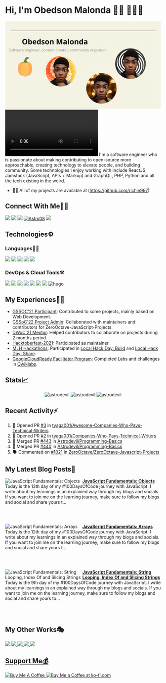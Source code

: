 # Hi, I'm Obedson Malonda 👋🏾 👩🏾‍💻

<img src="metime.png" alt="">
<video src="Knight - 31210.mp4"></video/>
I'm a software engineer who is passionate about making contributing to open-source more approachable, creating technology to elevate people, and building community. Some technologies I enjoy working with include ReactJS, Jamstack (JavaScript, APIs + Markup) and GraphQL, PHP, Python and all the tech existing in the wolrd.

- 👨‍💻 All of my projects are available at (https://github.com/richie997)


## Connect With Me👋🏼

<p align="left">  
<a href="https://twitter.com/astrodevil_" target="blank"><img src="https://img.icons8.com/color/35/000000/twitter--v2.png"/></a>
<a href="https://linkedin.com/in/amitesh1208" target="blank"><img src="https://img.icons8.com/color/35/000000/linkedin.png"/></a>
<a href="https://www.youtube.com/c/amitesh anand" target="blank"><img src="https://img.icons8.com/color/35/000000/youtube-play.png"/></a>
<a href="https://leetcode.com/Astro_08/" target="blank"><img src="https://cdn.iconscout.com/icon/free/png-256/leetcode-3629476-3031539.png" alt="Astro08" height="35" width="35"/></a>
<a href="https://www.instagram.com/codes.astro/" target="blank"><img src="https://img.icons8.com/fluency/35/000000/instagram-new.png"/></a>


 [<a href="https://codepen.io/astrodevil" target="blank"><img align="center" src="https://cdn.jsdelivr.net/npm/simple-icons@3.0.1/icons/codepen.svg" alt="astrodevil" height="35" width="40" /></a>
  <a href="https://discord.gg/aRWvpnM6bU" target="blank"><img align="center" src="https://cdn.jsdelivr.net/npm/simple-icons@3.0.1/icons/discord.svg" alt="" height="30" width="40" /></a>
  <a href="https://www.hackerrank.com/" target="blank"><img align="center" src="https://cdn.jsdelivr.net/npm/simple-icons@3.0.1/icons/hackerrank.svg" alt="anandamitesh0812" height="30" width="40" /></a>  
  <a href="https://www.codechef.com/users/astro_08/" target="blank"><img align="center" src="https://cdn.jsdelivr.net/npm/simple-icons@3.0.1/icons/codechef.svg" alt="astro_08" height="30" width="40" /></a>]:#

</p>
    
## Technologies⚙️

### Languages✍🏼

<img src="https://img.icons8.com/color/35/000000/html-5--v1.png"/> <img src="https://img.icons8.com/color/35/000000/css3.png"/> <img src="https://img.icons8.com/color/35/000000/javascript--v1.png"/> <img src="https://img.icons8.com/color/35/000000/c-plus-plus-logo.png"/> <img src="https://img.icons8.com/color/35/000000/java-coffee-cup-logo--v2.png"/>

### DevOps & Cloud Tools⚒️

<img src="https://img.icons8.com/fluency/35/000000/visual-studio-code-2019.png"/> <img src="https://img.icons8.com/color/35/000000/intellij-idea.png"/> <img src="https://img.icons8.com/color/35/000000/google-cloud.png"/> <img src="https://img.icons8.com/color/35/000000/figma--v2.png"/> <img src="https://img.icons8.com/color/35/000000/git.png"/> <img src="https://img.icons8.com/color/35/000000/github.png"/> <img src="https://img.icons8.com/cute-clipart/35/000000/canva.png"/> <img src="https://api.iconify.design/logos-hugo.svg" alt="hugo" width="60" height="40"/>

## My Experiences🙌🏼

- [GSSOC'21 Participant](https://github.com/Astrodevil/Astrodevil/blob/main/src/Certificate%20-%20Amitesh%20Anand.png): Contributed to some projects, mainly based on Web Development.
- [GSSoC’22 Project Admin](https://github.com/ZeroOctave/ZeroOctave-Javascript-Projects): Collaborated with maintainers and contributors for ZeroOctave-JavaScript-Projects.
- [DWoC'21 Mentor](https://dwoc.io/): Helped contributors to collaborate on projects during 2 months period.
- [Hacktoberfest-2021](https://hacktoberfest.digitalocean.com/): Participated as maintainer.
- [MLH Hackathons](https://mlh.io/): Participated in [Local Hack Day: Build](https://organize.mlh.io/participants/events/6072-local-hack-day-build) and [Local Hack Day: Share](https://organize.mlh.io/participants/events/6430-local-hack-day-share).
- [GoogleCloudReady Facilitator Program](https://events.withgoogle.com/googlecloudready-facilitator-program/enrol-in-the-program/#content): Completed Labs and challenges in [Qwiklabs](https://www.qwiklabs.com/public_profiles/f3d65b58-4359-4795-96da-1241061ad207).

[<a href="https://www.mysql.com/" target="_blank"> <img src="https://raw.githubusercontent.com/devicons/devicon/master/icons/mysql/mysql-original-wordmark.svg" alt="mysql" width="40" height="40"/> </a>
<a href="https://www.cprogramming.com/" target="_blank"> <img src="https://raw.githubusercontent.com/devicons/devicon/master/icons/c/c-original.svg" alt="c" width="40" height="40"/> </a> <a href="https://www.python.org" target="_blank"> <img src="https://raw.githubusercontent.com/devicons/devicon/master/icons/python/python-original.svg" alt="python" width="40" height="40"/> </a>]:#

## Stats📈

<p align="center">
<img width="40%" src="https://github-readme-stats.vercel.app/api/top-langs?username=astrodevil&show_icons=true&theme=dracula&title_color=ff8000&text_color=ffffff&bg_color=6a6a6a&locale=en&layout=compact&hide_border=true" alt="astrodevil" /> 
<img width="48%" src="https://github-readme-stats.vercel.app/api?username=astrodevil&show_icons=true&theme=dracula&title_color=ff8000&text_color=ffffff&bg_color=6a6a6a&locale=en&hide_border=true" alt="astrodevil" />
<img width="48%" src="https://github-readme-streak-stats.herokuapp.com/?user=astrodevil&theme=highcontrast&hide_border=true" alt="astrodevil" />
</p>
  
## Recent Activity⚡

<!--START_SECTION:activity-->
1. 💪 Opened PR [#3](https://github.com/tyaga001/Awesome-Companies-Who-Pays-Technical-Writers/pull/3) in [tyaga001/Awesome-Companies-Who-Pays-Technical-Writers](https://github.com/tyaga001/Awesome-Companies-Who-Pays-Technical-Writers)
2. 💪 Opened PR [#2](https://github.com/tyaga001/Companies-Who-Pays-Technical-Writers/pull/2) in [tyaga001/Companies-Who-Pays-Technical-Writers](https://github.com/tyaga001/Companies-Who-Pays-Technical-Writers)
3. 🎉 Merged PR [#443](https://github.com/Astrodevil/Programming-Basics/pull/443) in [Astrodevil/Programming-Basics](https://github.com/Astrodevil/Programming-Basics)
4. 🎉 Merged PR [#440](https://github.com/Astrodevil/Programming-Basics/pull/440) in [Astrodevil/Programming-Basics](https://github.com/Astrodevil/Programming-Basics)
5. 🗣 Commented on [#1021](https://github.com/ZeroOctave/ZeroOctave-Javascript-Projects/issues/1021) in [ZeroOctave/ZeroOctave-Javascript-Projects](https://github.com/ZeroOctave/ZeroOctave-Javascript-Projects)
<!--END_SECTION:activity-->

## My Latest Blog Posts📖

<!-- HASHNODE_BLOG:START -->
<p align="left">
<a href="https://astrodevil.hashnode.dev//javascript-fundamentals-objects" title="JavaScript Fundamentals: Objects"><img src="https://cdn.hashnode.com/res/hashnode/image/upload/v1672761290549/9c641241-f603-4eed-beb5-a6ef732b090a.png" alt="JavaScript Fundamentals: Objects" width="250px" align="left" /></a>
<a href="https://astrodevil.hashnode.dev//javascript-fundamentals-objects" title="JavaScript Fundamentals: Objects"><strong>JavaScript Fundamentals: Objects</strong></a>
<br/> Today is the 13th day of my #100DaysOfCode journey with JavaScript.
I write about my learnings in an explained way through my blogs and socials. If you want to join me on the learning journey, make sure to follow my blogs and social and share yours t... </p> <br/> <br/>
<p align="left">
<a href="https://astrodevil.hashnode.dev//javascript-fundamentals-arrays" title="JavaScript Fundamentals: Arrays"><img src="https://cdn.hashnode.com/res/hashnode/image/upload/v1672324784324/c6f9ebad-211c-419e-9f91-6120681d15e8.png" alt="JavaScript Fundamentals: Arrays" width="250px" align="left" /></a>
<a href="https://astrodevil.hashnode.dev//javascript-fundamentals-arrays" title="JavaScript Fundamentals: Arrays"><strong>JavaScript Fundamentals: Arrays</strong></a>
<br/> Today is the 12th day of my #100DaysOfCode journey with JavaScript.
I write about my learnings in an explained way through my blogs and socials. If you want to join me on the learning journey, make sure to follow my blogs and social and share yours t... </p> <br/> <br/>
<p align="left">
<a href="https://astrodevil.hashnode.dev//javascript-fundamentals-string-looping-index-of-and-slicing-strings" title="JavaScript Fundamentals: String Looping, Index Of and Slicing Strings"><img src="https://cdn.hashnode.com/res/hashnode/image/upload/v1671983544252/05fb252f-4d3c-48b6-b41f-f28c6d1f8d8e.png" alt="JavaScript Fundamentals: String Looping, Index Of and Slicing Strings" width="250px" align="left" /></a>
<a href="https://astrodevil.hashnode.dev//javascript-fundamentals-string-looping-index-of-and-slicing-strings" title="JavaScript Fundamentals: String Looping, Index Of and Slicing Strings"><strong>JavaScript Fundamentals: String Looping, Index Of and Slicing Strings</strong></a>
<br/> Today is the 9th day of my #100DaysOfCode journey with JavaScript.
I write about my learnings in an explained way through my blogs and socials. If you want to join me on the learning journey, make sure to follow my blogs and social and share yours to... </p> <br/> <br/>
<!-- HASHNODE_BLOG:END -->

## My Other Works🎭

<a href="https://astrodevil.gumroad.com/" target="_blank"> <img src="https://img.icons8.com/plasticine/48/000000/bookmark--v1.png"/></a> 
<a href="https://youtube.com/playlist?list=PL2ambAOfYA68XfMJ5tRTIUxwO7yQKavJQ" target="_blank"> <img src="https://img.icons8.com/bubbles/48/000000/video-playlist.png"/>
<a href="https://astrodevil.hashnode.dev/withanand-podcast" target="_blank"> <img src="https://img.icons8.com/fluency/48/000000/browse-podcasts.png"/>
<a href="https://www.getrevue.co/profile/astrodevil_" target="_blank"><img src="https://img.icons8.com/emoji/48/000000/love-letter-emoji.png"/>
<a href="https://bio.link/astrodevil" target="_blank"><img src="https://img.icons8.com/external-kiranshastry-gradient-kiranshastry/48/000000/external-more-interface-kiranshastry-gradient-kiranshastry.png"/>
  
## Support Me💰

<a href="https://www.buymeacoffee.com/Astrodevil" target="_blank"><img height='35' style='border:0px;height:46px;' src='https://cdn.buymeacoffee.com/buttons/v2/default-yellow.png' border='0' alt='Buy Me A Coffee' />  <a href='https://ko-fi.com/astrodevil' target='_blank'><img height='35' style='border:0px;height:46px;' src='https://az743702.vo.msecnd.net/cdn/kofi3.png?v=0' border='0' alt='Buy Me a Coffee at ko-fi.com' />

  









